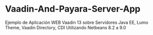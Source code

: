 # Vaadin-And-Payara-Server-App
Ejemplo de Aplicación WEB Vaadin 13 sobre Servidores Java EE, Lumo Theme, Vaadin Directory, CDI Utilizando Netbeans 8.2 a 9.0
